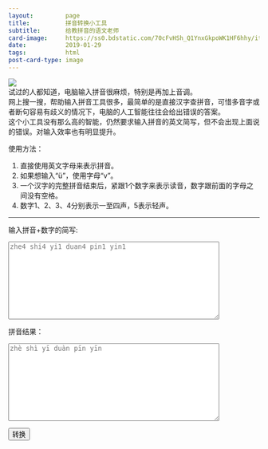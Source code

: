 ```yaml
---
layout:         page
title:          拼音转换小工具
subtitle:       给教拼音的语文老师
card-image:		https://ss0.bdstatic.com/70cFvHSh_Q1YnxGkpoWK1HF6hhy/it/u=2237095752,3252876322&fm=26&gp=0.jpg
date:           2019-01-29
tags:           html
post-card-type: image
---
```

<script src="https://cdn.jsdelivr.net/npm/vue"></script>
![](https://ss0.bdstatic.com/70cFvHSh_Q1YnxGkpoWK1HF6hhy/it/u=2237095752,3252876322&fm=26&gp=0.jpg)  
试过的人都知道，电脑输入拼音很麻烦，特别是再加上音调。  
网上搜一搜，帮助输入拼音工具很多，最简单的是直接汉字查拼音，可惜多音字或者断句容易有歧义的情况下，电脑的人工智能往往会给出错误的答案。  
这个小工具没有那么高的智能，仍然要求输入拼音的英文简写，但不会出现上面说的错误。对输入效率也有明显提升。  

使用方法：  
1. 直接使用英文字母来表示拼音。  
2. 如果想输入“ü”，使用字母“v”。  
3. 一个汉字的完整拼音结束后，紧跟1个数字来表示读音，数字跟前面的字母之间没有空格。  
4. 数字1、2、3、4分别表示一至四声，5表示轻声。  

<hr> 

输入拼音+数字的简写:   
<textarea id='ins' rows="10" cols="50" placeholder="zhe4 shi4 yi1 duan4 pin1 yin1">
</textarea>
拼音结果：  
<textarea id='ous' rows="10" cols="50" placeholder="zhè shì yī duàn pīn yīn">
</textarea>
<button onclick="trans()">转换</button>

<script>
    function trans(){
        if ($('#ins').val().length == 0){
            alert("请输入拼音简写！");
            return;
        }
        url='http://47.107.113.23:1080/pinyin/'+encodeURI($('#ins').val())+'/';
		$.get(url,function(data,status){
			//console.log(data);
            $('#ous').val(JSON.parse(data).rs);
		});

		return false;
    }
</script>
